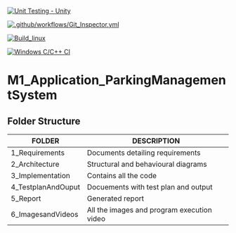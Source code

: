 [![Unit Testing - Unity](https://github.com/SharonGladys-31/M1_Application_ParkingManagementSystem/actions/workflows/unity.yml/badge.svg)](https://github.com/SharonGladys-31/M1_Application_ParkingManagementSystem/actions/workflows/unity.yml)

[![.github/workflows/Git_Inspector.yml](https://github.com/SharonGladys-31/M1_Application_ParkingManagementSystem/actions/workflows/Git_Inspector.yml/badge.svg)](https://github.com/SharonGladys-31/M1_Application_ParkingManagementSystem/actions/workflows/Git_Inspector.yml)

[![Build_linux](https://github.com/SharonGladys-31/M1_Application_ParkingManagementSystem/actions/workflows/build_linux.yml/badge.svg)](https://github.com/SharonGladys-31/M1_Application_ParkingManagementSystem/actions/workflows/build_linux.yml)



[![Windows C/C++ CI](https://github.com/SharonGladys-31/M1_Application_ParkingManagementSystem/actions/workflows/Windows_c-cpp.yml/badge.svg)](https://github.com/SharonGladys-31/M1_Application_ParkingManagementSystem/actions/workflows/Windows_c-cpp.yml)


# M1_Application_ParkingManagementSystem



Folder Structure
-----------------------


| FOLDER               | DESCRIPTION                                   |
|-----------           | -------------                                 |
|1_Requirements        | Documents detailing requirements              |
|2_Architecture        | Structural and behavioural diagrams           |
|3_Implementation      | Contains all the code                         |
|4_TestplanAndOuput    | Docuements with test plan and output          |
|5_Report              | Generated report                              |
|6_ImagesandVideos     | All the images and program execution video    |
